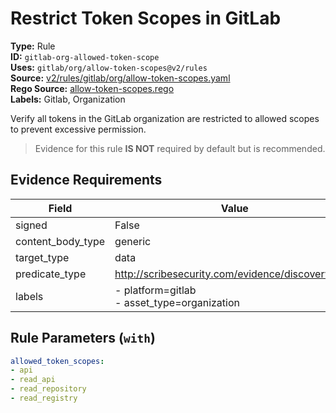 # Restrict Token Scopes in GitLab  
**Type:** Rule  
**ID:** `gitlab-org-allowed-token-scope`  
**Uses:** `gitlab/org/allow-token-scopes@v2/rules`  
**Source:** [v2/rules/gitlab/org/allow-token-scopes.yaml](https://github.com/scribe-public/sample-policies/v2/rules/gitlab/org/allow-token-scopes.yaml)  
**Rego Source:** [allow-token-scopes.rego](https://github.com/scribe-public/sample-policies/v2/rules/gitlab/org/allow-token-scopes.rego)  
**Labels:** Gitlab, Organization  

Verify all tokens in the GitLab organization are restricted to allowed scopes to prevent excessive permission.

> Evidence for this rule **IS NOT** required by default but is recommended.


## Evidence Requirements  
| Field | Value |
|-------|-------|
| signed | False |
| content_body_type | generic |
| target_type | data |
| predicate_type | http://scribesecurity.com/evidence/discovery/v0.1 |
| labels | - platform=gitlab<br>- asset_type=organization |

## Rule Parameters (`with`)  
```yaml
allowed_token_scopes:
- api
- read_api
- read_repository
- read_registry
```

